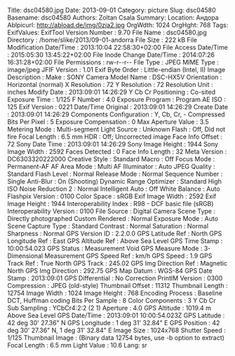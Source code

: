 Title: dsc04580.jpg
Date: 2013-09-01
Category: picture
Slug: dsc04580
Basename: dsc04580
Authors: Zoltan Csala
Summary:
Location: Андора
Ablpicurl: http://abload.de/img/0zja2.jpg
OrgWdth: 1024
OrgHght: 768
Tags:
ExifValues: ExifTool Version Number : 9.70
            File Name : dsc04580.jpg
            Directory : /home/slike/2013/09-01-andorra
            File Size : 222 kB
            File Modification Date/Time : 2013:10:04 22:58:30+02:00
            File Access Date/Time : 2015:05:30 13:45:22+02:00
            File Inode Change Date/Time : 2014:07:26 16:31:28+02:00
            File Permissions : rw-r--r--
            File Type : JPEG
            MIME Type : image/jpeg
            JFIF Version : 1.01
            Exif Byte Order : Little-endian (Intel, II)
            Image Description :
            Make : SONY
            Camera Model Name : DSC-HX5V
            Orientation : Horizontal (normal)
            X Resolution : 72
            Y Resolution : 72
            Resolution Unit : inches
            Modify Date : 2013:09:01 14:26:29
            Y Cb Cr Positioning : Co-sited
            Exposure Time : 1/125
            F Number : 4.0
            Exposure Program : Program AE
            ISO : 125
            Exif Version : 0221
            Date/Time Original : 2013:09:01 14:26:29
            Create Date : 2013:09:01 14:26:29
            Components Configuration : Y, Cb, Cr, -
            Compressed Bits Per Pixel : 5
            Exposure Compensation : 0
            Max Aperture Value : 3.5
            Metering Mode : Multi-segment
            Light Source : Unknown
            Flash : Off, Did not fire
            Focal Length : 6.5 mm
            HDR : Off; Uncorrected image
            Face Info Offset : 72
            Sony Date Time : 2013:09:01 14:26:29
            Sony Image Height : 1944
            Sony Image Width : 2592
            Faces Detected : 0
            Face Info Length : 32
            Meta Version : DC6303320222000
            Creative Style : Standard
            Macro : Off
            Focus Mode : Permanent-AF
            AF Area Mode : Multi
            AF Illuminator : Auto
            JPEG Quality : Standard
            Flash Level : Normal
            Release Mode : Normal
            Sequence Number : Single
            Anti-Blur : On (Shooting)
            Dynamic Range Optimizer : Standard
            High ISO Noise Reduction 2 : Normal
            Intelligent Auto : Off
            White Balance : Auto
            Flashpix Version : 0100
            Color Space : sRGB
            Exif Image Width : 2592
            Exif Image Height : 1944
            Interoperability Index : R98 - DCF basic file (sRGB)
            Interoperability Version : 0100
            File Source : Digital Camera
            Scene Type : Directly photographed
            Custom Rendered : Normal
            Exposure Mode : Auto
            Scene Capture Type : Standard
            Contrast : Normal
            Saturation : Normal
            Sharpness : Normal
            GPS Version ID : 2.2.0.0
            GPS Latitude Ref : North
            GPS Longitude Ref : East
            GPS Altitude Ref : Above Sea Level
            GPS Time Stamp : 10:00:54.023
            GPS Status : Measurement Void
            GPS Measure Mode : 3-Dimensional Measurement
            GPS Speed Ref : km/h
            GPS Speed : 1.9
            GPS Track Ref : True North
            GPS Track : 245.02
            GPS Img Direction Ref : Magnetic North
            GPS Img Direction : 292.75
            GPS Map Datum : WGS-84
            GPS Date Stamp : 2013:09:01
            GPS Differential : No Correction
            PrintIM Version : 0300
            Compression : JPEG (old-style)
            Thumbnail Offset : 11312
            Thumbnail Length : 12754
            Image Width : 1024
            Image Height : 768
            Encoding Process : Baseline DCT, Huffman coding
            Bits Per Sample : 8
            Color Components : 3
            Y Cb Cr Sub Sampling : YCbCr4:2:2 (2 1)
            Aperture : 4.0
            GPS Altitude : 1019.4 m Above Sea Level
            GPS Date/Time : 2013:09:01 10:00:54.023Z
            GPS Latitude : 42 deg 30' 27.36" N
            GPS Longitude : 1 deg 31' 32.84" E
            GPS Position : 42 deg 30' 27.36" N, 1 deg 31' 32.84" E
            Image Size : 1024x768
            Shutter Speed : 1/125
            Thumbnail Image : (Binary data 12754 bytes, use -b option to extract)
            Focal Length : 6.5 mm
            Light Value : 10.6
Lang: sr

